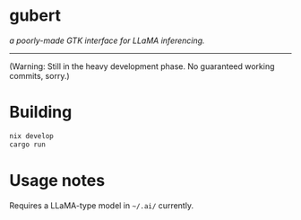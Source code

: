 # gubert
*a poorly-made GTK interface for LLaMA inferencing.*

---

(Warning: Still in the heavy development phase. No guaranteed working commits, sorry.)

# Building

```bash
nix develop
cargo run
```

# Usage notes

Requires a LLaMA-type model in `~/.ai/` currently. 
